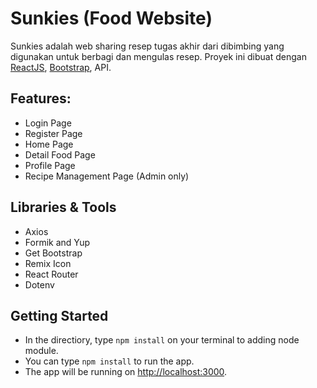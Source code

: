 # Sunkies (Food Website)

Sunkies adalah web sharing resep tugas akhir dari dibimbing yang digunakan untuk berbagi dan mengulas resep. Proyek ini dibuat dengan [ReactJS](https://reactjs.org/), [Bootstrap](https://getbootstrap.com/), API.

## Features:

- Login Page
- Register Page
- Home Page
- Detail Food Page
- Profile Page
- Recipe Management Page (Admin only)

## Libraries & Tools

- Axios
- Formik and Yup
- Get Bootstrap
- Remix Icon
- React Router
- Dotenv

## Getting Started

- In the directiory, type `npm install` on your terminal to adding node module.
- You can type `npm install` to run the app.
- The app will be running on [http://localhost:3000](http://localhost:3000).
